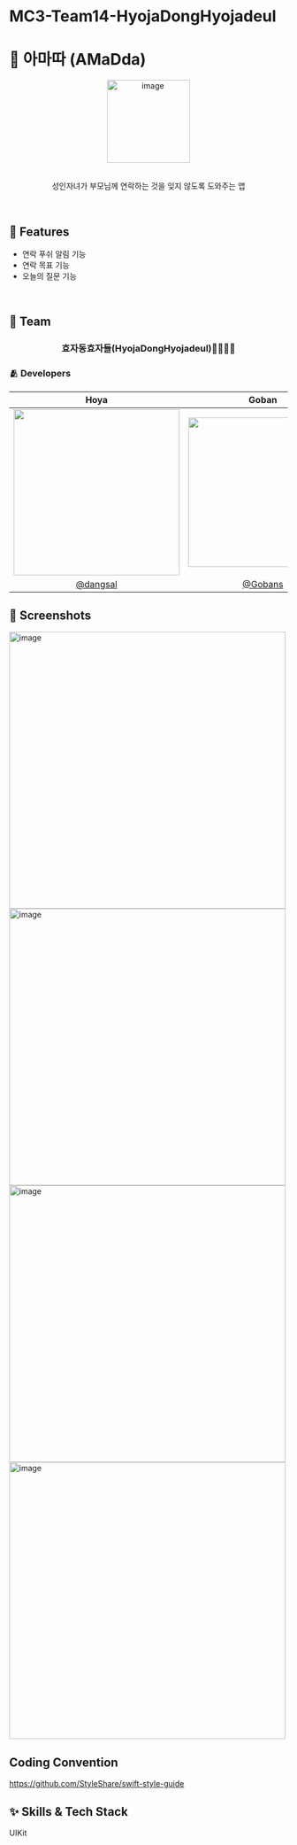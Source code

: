 # MC3-Team14-HyojaDongHyojadeul

# 📱 아마따 (AMaDda)

<div align="center">

<img width="150" height="150" alt="image" src="https://user-images.githubusercontent.com/56781342/183575958-20f965d3-4008-490e-b63a-cd80183c127a.png">


<br/>
<br/>

성인자녀가 부모님께 연락하는 것을 잊지 않도록 도와주는 앱


</div>

<br/>

## 📌 Features
- 연락 푸쉬 알림 기능
- 연락 목표 기능
- 오늘의 질문 기능

<br/>

## 👥 Team

<div align="center">

### 효자동효자들(HyojaDongHyojadeul)👨‍👩‍👧‍👦

</div>

### 🫂 Developers

|Hoya|Goban|Id|Raymond|Oz|
|:-:|:-:|:-:|:-:|:-:|
|<img src="https://github.com/dangsal.png" width="300">|<img src="https://github.com/Gobans.png" width="270">|<img src="https://github.com/seongmin221.png" width="250">|<img src="https://github.com/SH0123.png" width="300">|<img src="https://github.com/glitterer.png" width="290">|
|[@dangsal](https://github.com/dangsal)|[@Gobans](https://github.com/Gobans)|[@seongmin221](https://github.com/seongmin221)|[@SH0123](https://github.com/SH0123)|[@glitterer](https://github.com/glitterer)|

## 🌃 Screenshots

<div display="flex">
<img height="500" alt="image" flex="1" src="https://user-images.githubusercontent.com/56781342/183576866-8e119077-6af8-4ecf-8cce-5dd7183987a8.png"> <img height="500" alt="image" flex="1" src="https://user-images.githubusercontent.com/56781342/183576879-eaa6c7e3-2fc0-4bac-80dd-5f75e8bc0743.png"> <img height="500" alt="image" flex="1" src="https://user-images.githubusercontent.com/56781342/183576891-58e43203-63f3-4095-98e1-06677a380be7.png"> <img height="500" alt="image" flex="1" src="https://user-images.githubusercontent.com/56781342/183576900-c09c443d-7ab7-4047-901b-b100b370f248.png">
</div>

## Coding Convention

https://github.com/StyleShare/swift-style-guide

## ✨ Skills & Tech Stack
UIKit
